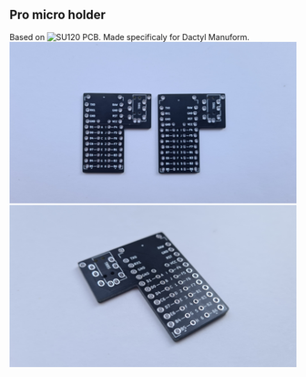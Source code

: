 ## Pro micro holder 
Based on ![SU120](https://github.com/e3w2q/su120-keyboard) PCB. Made specificaly for Dactyl Manuform.
![pic](promicro-holder.jpg)  
![pic](promicro-holder2.jpg)
